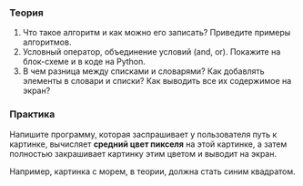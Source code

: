 ### Теория

1. Что такое алгоритм и как можно его записать? Приведите примеры алгоритмов.
2. Условный оператор, объединение условий (and, or). Покажите на блок-схеме и в коде на Python.
3. В чем разница между списками и словарями? Как добавлять элементы в словари и списки? Как выводить все их содержимое на экран?

### Практика

Напишите программу, которая заспрашивает у пользователя путь к картинке, вычисляет **средний цвет пикселя** на этой картинке, а затем полностью закрашивает картинку этим цветом и выводит на экран.

Например, картинка с морем, в теории, должна стать синим квадратом.
